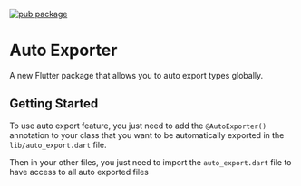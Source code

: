 [![pub package](https://img.shields.io/pub/v/flutter_auto_export.svg)](https://pub.dev/packages/flutter_auto_export)
# Auto Exporter

A new Flutter package that allows you to auto export types globally.

## Getting Started

To use auto export feature, you just need to add the `@AutoExporter()` annotation to your class that you want to be automatically exported in the `lib/auto_export.dart` file.

Then in your other files, you just need to import the `auto_export.dart` file to have access to all auto exported files
